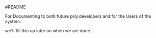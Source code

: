 #README

For Documenting to both future proj developers
and for the Users of the system.

we'll fill this up later on when we are done...
